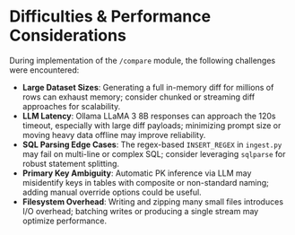 # Difficulties & Performance Considerations

During implementation of the `/compare` module, the following challenges were encountered:

- **Large Dataset Sizes**: Generating a full in-memory diff for millions of rows can exhaust memory; consider chunked or streaming diff approaches for scalability.
- **LLM Latency**: Ollama LLaMA 3 8B responses can approach the 120s timeout, especially with large diff payloads; minimizing prompt size or moving heavy data offline may improve reliability.
- **SQL Parsing Edge Cases**: The regex-based `INSERT_REGEX` in `ingest.py` may fail on multi-line or complex SQL; consider leveraging `sqlparse` for robust statement splitting.
- **Primary Key Ambiguity**: Automatic PK inference via LLM may misidentify keys in tables with composite or non-standard naming; adding manual override options could be useful.
- **Filesystem Overhead**: Writing and zipping many small files introduces I/O overhead; batching writes or producing a single stream may optimize performance.
